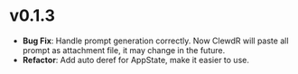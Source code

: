# v0.1.3

- **Bug Fix**: Handle prompt generation correctly.
Now ClewdR will paste all prompt as attachment file, it may change in the future.
- **Refactor**: Add auto deref for AppState, make it easier to use.
